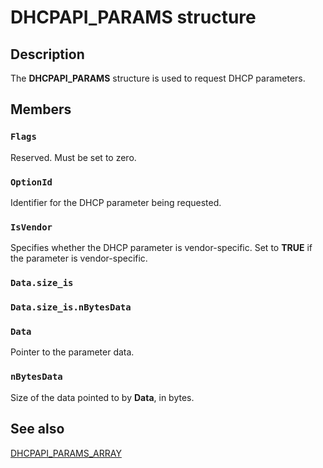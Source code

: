 # DHCPAPI_PARAMS structure

## Description

The **DHCPAPI_PARAMS** structure is used to request DHCP parameters.

## Members

### `Flags`

Reserved. Must be set to zero.

### `OptionId`

Identifier for the DHCP parameter being requested.

### `IsVendor`

Specifies whether the DHCP parameter is vendor-specific. Set to **TRUE** if the parameter is vendor-specific.

### `Data.size_is`

### `Data.size_is.nBytesData`

### `Data`

Pointer to the parameter data.

### `nBytesData`

Size of the data pointed to by **Data**, in bytes.

## See also

[DHCPAPI_PARAMS_ARRAY](https://learn.microsoft.com/windows/win32/api/dhcpcsdk/ns-dhcpcsdk-dhcpcapi_params_array)